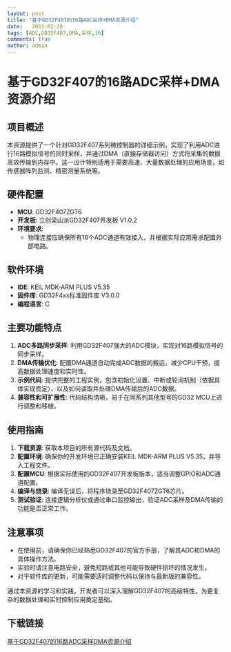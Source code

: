 ```yaml
---
layout: post
title: "基于GD32F407的16路ADC采样+DMA资源介绍"
date:   2021-02-20
tags: [ADC,GD32F407,DMA,采样,16]
comments: true
author: admin
---
```

# 基于GD32F407的16路ADC采样+DMA资源介绍

## 项目概述

本资源提供了一个针对GD32F407系列微控制器的详细示例，实现了利用ADC进行16路模拟信号的同时采样，并通过DMA（直接存储器访问）方式将采集的数据高效传输到内存中。这一设计特别适用于需要高速、大量数据处理的应用场景，如传感器阵列监测、精密测量系统等。

## 硬件配置

- **MCU**: GD32F407ZGT6
- **开发板**: 立创梁山派GD32F407开发板 V1.0.2
- **环境要求**:
  - 物理连接应确保所有16个ADC通道有效接入，并根据实际应用需求配置外部电路。

## 软件环境

- **IDE**: KEIL MDK-ARM PLUS V5.35
- **固件库**: GD32F4xx标准固件库 V3.0.0
- **编程语言**: C

## 主要功能特点

1. **ADC多路同步采样**: 利用GD32F407强大的ADC模块，实现对16路模拟信号的同步采样。
2. **DMA传输优化**: 配置DMA通道自动完成ADC数据的搬运，减少CPU干预，提高数据处理速度和实时性。
3. **示例代码**: 提供完整的工程实例，包含初始化设置、中断或轮询机制（依据具体实现而定）、以及如何读取并处理DMA传输后的ADC数据。
4. **兼容性和可扩展性**: 代码结构清晰，易于在同系列其他型号的GD32 MCU上进行调整和移植。

## 使用指南

1. **下载资源**: 获取本项目的所有源代码及文档。
2. **配置环境**: 确保你的开发环境已正确安装KEIL MDK-ARM PLUS V5.35，并导入工程文件。
3. **配置MCU**: 根据实际使用的GD32F407开发板版本，适当调整GPIO和ADC通道配置。
4. **编译与烧录**: 编译无误后，将程序烧录至GD32F407ZGT6芯片。
5. **测试验证**: 连接逻辑分析仪或通过串口监控输出，验证ADC采样及DMA传输的功能是否正常工作。

## 注意事项

- 在使用前，请确保你已经熟悉GD32F407的官方手册，了解其ADC和DMA的具体操作方法。
- 实验时请注意电路安全，避免短路或其他可能导致硬件损坏的情况发生。
- 对于软件库的更新，可能需要适时调整代码以保持与最新版的兼容性。

通过本资源的学习和实践，开发者可以深入理解GD32F407的高级特性，为更复杂的数据处理和实时控制应用奠定基础。

## 下载链接

[基于GD32F407的16路ADC采样DMA资源介绍](https://pan.quark.cn/s/94be2823e03a)